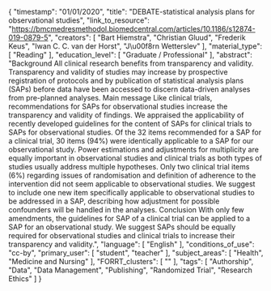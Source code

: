 {
    "timestamp": "01/01/2020",
    "title": "DEBATE-statistical analysis plans for observational studies",
    "link_to_resource": "https://bmcmedresmethodol.biomedcentral.com/articles/10.1186/s12874-019-0879-5",
    "creators": [
        "Bart Hiemstra",
        "Christian Gluud",
        "Frederik Keus",
        "Iwan C. C. van der Horst",
        "J\u00f8rn Wetterslev"
    ],
    "material_type": [
        "Reading"
    ],
    "education_level": [
        "Graduate / Professional"
    ],
    "abstract": "Background All clinical research benefits from transparency and validity. Transparency and validity of studies may increase by prospective registration of protocols and by publication of statistical analysis plans (SAPs) before data have been accessed to discern data-driven analyses from pre-planned analyses. Main message Like clinical trials, recommendations for SAPs for observational studies increase the transparency and validity of findings. We appraised the applicability of recently developed guidelines for the content of SAPs for clinical trials to SAPs for observational studies. Of the 32 items recommended for a SAP for a clinical trial, 30 items (94%) were identically applicable to a SAP for our observational study. Power estimations and adjustments for multiplicity are equally important in observational studies and clinical trials as both types of studies usually address multiple hypotheses. Only two clinical trial items (6%) regarding issues of randomisation and definition of adherence to the intervention did not seem applicable to observational studies. We suggest to include one new item specifically applicable to observational studies to be addressed in a SAP, describing how adjustment for possible confounders will be handled in the analyses. Conclusion With only few amendments, the guidelines for SAP of a clinical trial can be applied to a SAP for an observational study. We suggest SAPs should be equally required for observational studies and clinical trials to increase their transparency and validity.",
    "language": [
        "English"
    ],
    "conditions_of_use": "cc-by",
    "primary_user": [
        "student",
        "teacher"
    ],
    "subject_areas": [
        "Health",
        "Medicine and Nursing"
    ],
    "FORRT_clusters": [
        ""
    ],
    "tags": [
        "Authorship",
        "Data",
        "Data Management",
        "Publishing",
        "Randomized Trial",
        "Research Ethics"
    ]
}